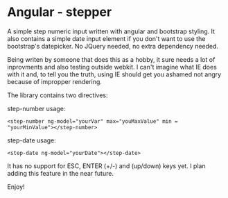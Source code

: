 Angular - stepper
=================

A simple step numeric input written with angular and bootstrap styling. It also contains a simple date input element 
if you don't want to use the bootstrap's datepicker.
No JQuery needed, no extra dependency needed.

Being writen by someone that does this as a hobby, it sure needs a lot of inprovments and also testing outside webkit.
I can't imagine what IE does with it and, to tell you the truth, using IE should get you ashamed not angry because 
of impropper rendering.

The library contains two directives:

step-number
usage: 

    <step-number ng-model="yourVar" max="youMaxValue" min = "yourMinValue"></step-number>

step-date
usage: 

    <step-date ng-model="yourDate"></step-date>
    
It has no support for ESC, ENTER (+/-) and (up/down) keys yet. I plan adding this feature in the near future.

Enjoy!

